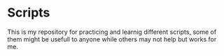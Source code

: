 # Scripts 
This is my repository for practicing and learnig different scripts, some of them might be usefull to anyone while others may not help  but works for me.